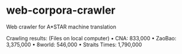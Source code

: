 # web-corpora-crawler
Web crawler for A*STAR machine translation

Crawling results: (Files on local computer)
•	CNA: 833,000
•	ZaoBao: 3,375,000
•	8world: 546,000
• Straits Times: 1,790,000 
